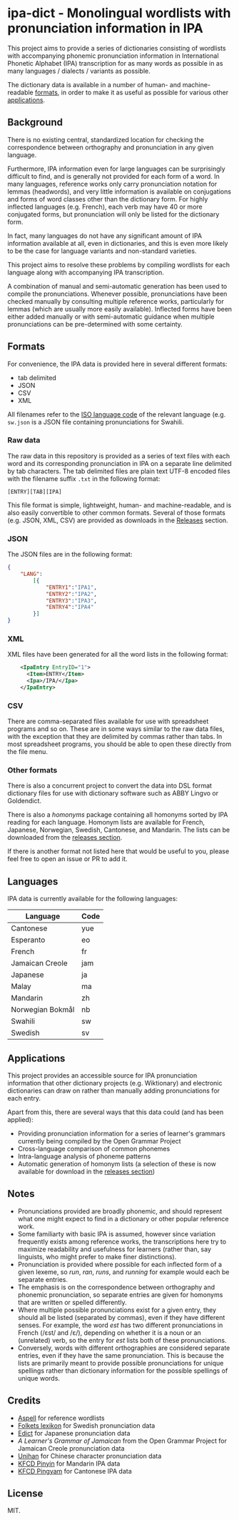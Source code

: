 # ipa-dict - Monolingual wordlists with pronunciation information in IPA

This project aims to provide a series of dictionaries consisting of wordlists with accompanying phonemic pronunciation information in International Phonetic Alphabet (IPA) transcription for as many words as possible in as many languages / dialects / variants as possible.

The dictionary data is available in a number of human- and machine-readable [formats](#formats), in order to make it as useful as possible for various other [applications](#applications).

## Background

There is no existing central, standardized location for checking the correspondence between orthography and pronunciation in any given language.

Furthermore, IPA information even for large languages can be surprisingly difficult to find, and is generally not provided for each form of a word. In many languages, reference works only carry pronunciation notation for lemmas (headwords), and very little information is available on conjugations and forms of word classes other than the dictionary form. For highly inflected languages (e.g. French), each verb may have 40 or more conjugated forms, but pronunciation will only be listed for the dictionary form.

In fact, many languages do not have any significant amount of IPA information available at all, even in dictionaries, and this is even more likely to be the case for language variants and non-standard varieties.

This project aims to resolve these problems by compiling wordlists for each language along with accompanying IPA transcription.

A combination of manual and semi-automatic generation has been used to compile the pronunciations. Whenever possible, pronunciations have been checked manually by consulting multiple reference works, particularly for lemmas (which are usually more easily available). Inflected forms have been either added manually or with semi-automatic guidance when multiple pronunciations can be pre-determined with some certainty.

## Formats

For convenience, the IPA data is provided here in several different formats: 

* tab delimited
* JSON
* CSV
* XML

All filenames refer to the [ISO language code](http://en.wikipedia.org/wiki/ISO_639-1) of the relevant language (e.g. `sw.json` is a JSON file containing pronunciations for Swahili.

### Raw data

The raw data in this repository is provided as a series of text files with each word and its corresponding pronunciation in IPA on a separate line delimited by tab characters. The tab delimited files are plain text UTF-8 encoded files with the filename suffix `.txt` in the following format:

    [ENTRY][TAB][IPA]

This file format is simple, lightweight, human- and machine-readable, and is also easily convertible to other common formats. Several of those formats (e.g. JSON, XML, CSV) are provided as downloads in the [Releases](https://github.com/open-dict-data/ipa-dict/releases) section.

### JSON

The JSON files are in the following format:

```json
{
    "LANG":
        [{
            "ENTRY1":"IPA1",
            "ENTRY2":"IPA2",
            "ENTRY3":"IPA3",
            "ENTRY4":"IPA4"
        }]
}
```

### XML

XML files have been generated for all the word lists in the following format:

```xml
    <IpaEntry EntryID="1">
      <Item>ENTRY</Item>
      <Ipa>/IPA/</Ipa>
    </IpaEntry>
```

### CSV

There are comma-separated files available for use with spreadsheet programs and so on. These are in some ways similar to the raw data files, with the exception that they are delimited by commas rather than tabs. In most spreadsheet programs, you should be able to open these directly from the file menu.

### Other formats

There is also a concurrent project to convert the data into DSL format dictionary files for use with dictionary software such as ABBY Lingvo or Goldendict.

There is also a _homonyms_ package containing all homonyms sorted by IPA reading for each language. Homonym lists are available for French, Japanese, Norwegian, Swedish, Cantonese, and Mandarin. The lists can be downloaded from the [releases section](https://github.com/open-dict-data/ipa-dict/releases/tag/1.0).

If there is another format not listed here that would be useful to you, please feel free to open an issue or PR to add it.

## Languages

IPA data is currently available for the following languages:

Language | Code
-------- | ----
Cantonese | yue
Esperanto | eo
French | fr
Jamaican Creole | jam
Japanese | ja
Malay | ma
Mandarin | zh
Norwegian Bokmål | nb
Swahili | sw
Swedish | sv

## Applications

This project provides an accessible source for IPA pronunciation information that other dictionary projects (e.g. Wiktionary) and electronic dictionaries can draw on rather than manually adding pronunciations for each entry.

Apart from this, there are several ways that this data could (and has been applied):

* Providing pronunciation information for a series of learner's grammars currently being compiled by the Open Grammar Project
* Cross-language comparison of common phonemes
* Intra-language analysis of phoneme patterns
* Automatic generation of homonym lists (a selection of these is now available for download in the [releases section](https://github.com/open-dict-data/ipa-dict/releases/tag/1.0))

## Notes

* Pronunciations provided are broadly phonemic, and should represent what one might expect to find in a dictionary or other popular reference work.
* Some familiarty with basic IPA is assumed, however since variation frequently exists among reference works, the transcriptions here try to maximize readability and usefulness for learners (rather than, say linguists, who might prefer to make finer distinctions).
* Pronunciation is provided where possible for each inflected form of a given lexeme, so _run_, _ran_, _runs_, and _running_ for example would each be separate entries.
* The emphasis is on the correspondence between orthography and phonemic pronunciation, so separate entries are given for homonyms that are written or spelled differently.
* Where multiple possible pronunciations exist for a given entry, they should all be listed (separated by commas), even if they have different senses. For example, the word _est_ has two different pronunciations in French (/ɛst/ and /ɛ/), depending on whether it is a noun or an (unrelated) verb, so the entry for _est_ lists both of these pronunciations.
* Conversely, words with different orthographies are considered separate entries, even if they have the same pronunciation. This is because the lists are primarily meant to provide possible pronunciations for unique spellings rather than dictionary information for the possible spellings of unique words.

## Credits

* [Aspell](http://aspell.net/) for reference wordlists
* [Folkets lexikon](http://folkets-lexikon.csc.kth.se/folkets/) for Swedish pronunciation data
* [Edict](http://www.edrdg.org/jmdict/edict.html) for Japanese pronunciation data
* _A Learner's Grammar of Jamaican_ from the Open Grammar Project for Jamaican Creole pronunciation data
* [Unihan](http://www.unicode.org/charts/unihan.html) for Chinese character pronunciation data
* [KFCD Pinyin](https://github.com/kfcd/pinyin) for Mandarin IPA data
* [KFCD Pingyam](https://github.com/kfcd/pingyam) for Cantonese IPA data

## License

MIT.
